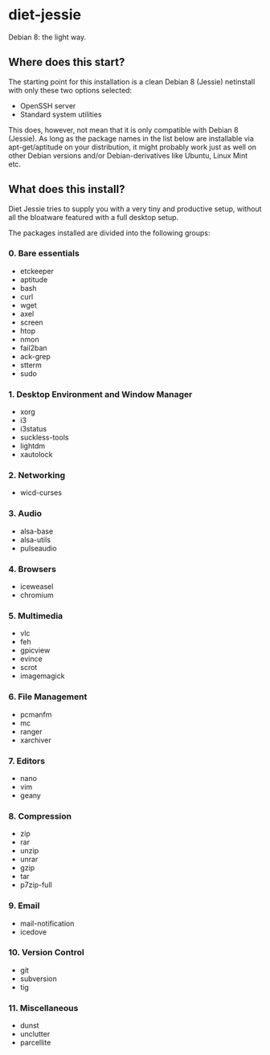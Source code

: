 # diet-jessie
Debian 8: the light way.

## Where does this start?
The starting point for this installation is a clean Debian 8 (Jessie) netinstall with only these two options selected:

* OpenSSH server
* Standard system utilities

This does, however, not mean that it is only compatible with Debian 8 (Jessie). As long as the package names in the list below are installable via apt-get/aptitude on your distribution, it might probably work just as well on other Debian versions and/or Debian-derivatives like Ubuntu, Linux Mint etc.

## What does this install?
Diet Jessie tries to supply you with a very tiny and productive setup, without all the bloatware featured with a full desktop setup.

The packages installed are divided into the following groups:

### 0. Bare essentials
- etckeeper
- aptitude
- bash 
- curl 
- wget 
- axel 
- screen 
- htop 
- nmon 
- fail2ban 
- ack-grep 
- stterm 
- sudo

### 1. Desktop Environment and Window Manager
- xorg 
- i3 
- i3status 
- suckless-tools 
- lightdm 
- xautolock

### 2. Networking
- wicd-curses

### 3. Audio
- alsa-base 
- alsa-utils 
- pulseaudio

### 4. Browsers
- iceweasel 
- chromium

### 5. Multimedia
- vlc 
- feh 
- gpicview 
- evince 
- scrot 
- imagemagick

### 6. File Management
- pcmanfm 
- mc 
- ranger 
- xarchiver

### 7. Editors
- nano
- vim
- geany

### 8. Compression
- zip 
- rar 
- unzip 
- unrar 
- gzip 
- tar 
- p7zip-full

### 9. Email
- mail-notification 
- icedove

### 10. Version Control
- git 
- subversion 
- tig

### 11. Miscellaneous
- dunst 
- unclutter 
- parcellite
